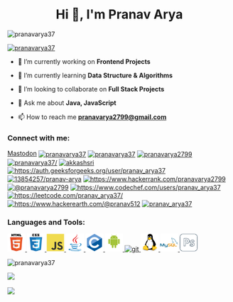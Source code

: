 <h1 align="center">Hi 👋, I'm Pranav Arya</h1>
<p align="left"> <img src="https://komarev.com/ghpvc/?username=pranavarya37&label=Profile%20views&color=0e75b6&style=flat" alt="pranavarya37" /> </p>


<p align="left"> <a href="https://twitter.com/intent/follow?screen_name=pranavarya37" target="blank"><img src="https://img.shields.io/twitter/follow/pranavarya37?logo=twitter&style=for-the-badge" alt="pranavarya37" /></a> </p>

- 🔭 I’m currently working on **Frontend Projects**

- 🌱 I’m currently learning **Data Structure & Algorithms**

- 👯 I’m looking to collaborate on **Full Stack Projects**

- 💬 Ask me about **Java, JavaScript**

- 📫 How to reach me **pranavarya2799@gmail.com** 

<h3 align="left">Connect with me:</h3>
<p align="left">
<a rel="me" href="https://mastodon.social/@pranavarya">Mastodon</a>
<a href="https://linkedin.com/in/pranavarya37" target="blank"><img align="center" src="https://raw.githubusercontent.com/rahuldkjain/github-profile-readme-generator/master/src/images/icons/Social/linked-in-alt.svg" alt="pranavarya37" height="30" width="40" /></a>
<a href="https://twitter.com/intent/follow?screen_name=pranavarya37" target="blank"><img align="center" src="https://raw.githubusercontent.com/rahuldkjain/github-profile-readme-generator/master/src/images/icons/Social/twitter.svg" alt="pranavarya37" height="30" width="40" /></a>
<a href="https://fb.com/pranavarya2799" target="blank"><img align="center" src="https://raw.githubusercontent.com/rahuldkjain/github-profile-readme-generator/master/src/images/icons/Social/facebook.svg" alt="pranavarya2799" height="30" width="40" /></a>
<a href="https://instagram.com/pranavarya37/" target="blank"><img align="center" src="https://raw.githubusercontent.com/rahuldkjain/github-profile-readme-generator/master/src/images/icons/Social/instagram.svg" alt="pranavarya37/" height="30" width="40" /></a>
<a href="https://dev.to/pranavarya37" target="blank"><img align="center" src="https://cdn.jsdelivr.net/npm/simple-icons@3.0.1/icons/dev-dot-to.svg" alt="akkashsri" height="30" width="40" /></a>
<a href="https://auth.geeksforgeeks.org/user/pranav_arya37/profile" target="blank"><img align="center" src="https://raw.githubusercontent.com/rahuldkjain/github-profile-readme-generator/master/src/images/icons/Social/geeks-for-geeks.svg" alt="https://auth.geeksforgeeks.org/user/pranav_arya37" height="30" width="40" /></a>
<a href="https://stackoverflow.com/users/13854257/pranav-arya" target="blank"><img align="center" src="https://raw.githubusercontent.com/rahuldkjain/github-profile-readme-generator/master/src/images/icons/Social/stack-overflow.svg" alt="13854257/pranav-arya" height="30" width="40" /></a>
<a href="https://www.hackerrank.com/pranavarya2799" target="blank"><img align="center" src="https://raw.githubusercontent.com/rahuldkjain/github-profile-readme-generator/master/src/images/icons/Social/hackerrank.svg" alt="https://www.hackerrank.com/pranavarya2799" height="30" width="40" /></a>
<a href="https://medium.com/@pranavarya2799" target="blank"><img align="center" src="https://raw.githubusercontent.com/rahuldkjain/github-profile-readme-generator/master/src/images/icons/Social/medium.svg" alt="@pranavarya2799" height="30" width="40" /></a>
<a href="https://www.codechef.com/users/pranav_arya37" target="blank"><img align="center" src="https://cdn.jsdelivr.net/npm/simple-icons@3.1.0/icons/codechef.svg" alt="https://www.codechef.com/users/pranav_arya37" height="30" width="40" /></a>
<a href="https://www.leetcode.com/pranav_arya37/" target="blank"><img align="center" src="https://raw.githubusercontent.com/rahuldkjain/github-profile-readme-generator/master/src/images/icons/Social/leet-code.svg" alt="https://leetcode.com/pranav_arya37/" height="30" width="40" /></a>
<a href="https://www.hackerearth.com/@pranav512" target="blank"><img align="center" src="https://raw.githubusercontent.com/rahuldkjain/github-profile-readme-generator/master/src/images/icons/Social/hackerearth.svg" alt="https://www.hackerearth.com/@pranav512" height="30" width="40" /></a>
<a href="https://codepen.io/pranav_arya37" target="blank"><img align="center" src="https://raw.githubusercontent.com/rahuldkjain/github-profile-readme-generator/master/src/images/icons/Social/codepen.svg" alt="pranav_arya37" height="30" width="40" /></a>
</p>

<h3 align="left">Languages and Tools:</h3>
<p align="left"> 
<a href="https://www.w3.org/html/" target="_blank"> <img src="https://raw.githubusercontent.com/devicons/devicon/master/icons/html5/html5-original-wordmark.svg" alt="html5" width="40" height="40"/>
<a href="https://www.w3schools.com/css/" target="_blank"> <img src="https://raw.githubusercontent.com/devicons/devicon/master/icons/css3/css3-original-wordmark.svg" alt="css3" width="40" height="40"/> </a>
<a href="https://developer.mozilla.org/en-US/docs/Web/JavaScript" target="_blank"> <img src="https://raw.githubusercontent.com/devicons/devicon/master/icons/javascript/javascript-original.svg" alt="javascript" width="40" height="40"/> </a>
<a href="https://www.java.com" target="_blank"> <img src="https://raw.githubusercontent.com/devicons/devicon/master/icons/java/java-original.svg" alt="java" width="40" height="40"/> </a>
<a href="https://www.cprogramming.com/" target="_blank"> <img src="https://raw.githubusercontent.com/devicons/devicon/master/icons/c/c-original.svg" alt="c" width="40" height="40"/> </a>
<a href="https://developer.android.com" target="_blank"> <img src="https://raw.githubusercontent.com/devicons/devicon/master/icons/android/android-original-wordmark.svg" alt="android" width="40" height="40"/> </a> 
 <a href="https://git-scm.com/" target="_blank"> <img src="https://www.vectorlogo.zone/logos/git-scm/git-scm-icon.svg" alt="git" width="40" height="40"/> </a>  </a> 
 <a href="https://www.linux.org/" target="_blank"> <img src="https://raw.githubusercontent.com/devicons/devicon/master/icons/linux/linux-original.svg" alt="linux" width="40" height="40"/> </a> 
 <a href="https://www.mysql.com/" target="_blank"> <img src="https://raw.githubusercontent.com/devicons/devicon/master/icons/mysql/mysql-original-wordmark.svg" alt="mysql" width="40" height="40"/> </a> 
 <a href="https://www.photoshop.com/en" target="_blank"> <img src="https://raw.githubusercontent.com/devicons/devicon/master/icons/photoshop/photoshop-line.svg" alt="photoshop" width="40" height="40"/> </a> </p>

<p align="left" ><img src="https://github-readme-stats.vercel.app/api/top-langs?username=pranavarya37&show_icons=true&locale=en&layout=compact" alt="pranavarya37" /></p>
<p align="left"><img src="https://github-readme-stats.vercel.app/api?username=pranavarya37&&show_icons=true&title_color=0066cc&icon_color=0066cc&text_color=000000&bg_color=ffffff"></p>
<p align="left"><img src="https://github-readme-streak-stats.herokuapp.com/?user=pranavarya37&%22%20alt=%pranavarya37" /> </p>
